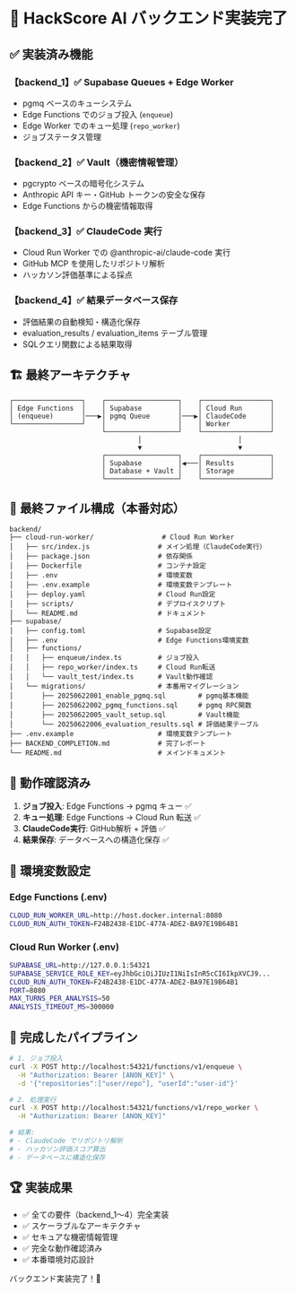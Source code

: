 # 🎉 HackScore AI バックエンド実装完了

## ✅ 実装済み機能

### 【backend_1】✅ Supabase Queues + Edge Worker
- pgmq ベースのキューシステム
- Edge Functions でのジョブ投入 (`enqueue`)
- Edge Worker でのキュー処理 (`repo_worker`)
- ジョブステータス管理

### 【backend_2】✅ Vault（機密情報管理）
- pgcrypto ベースの暗号化システム
- Anthropic API キー・GitHub トークンの安全な保存
- Edge Functions からの機密情報取得

### 【backend_3】✅ ClaudeCode 実行
- Cloud Run Worker での @anthropic-ai/claude-code 実行
- GitHub MCP を使用したリポジトリ解析
- ハッカソン評価基準による採点

### 【backend_4】✅ 結果データベース保存
- 評価結果の自動検知・構造化保存
- evaluation_results / evaluation_items テーブル管理
- SQLクエリ関数による結果取得

## 🏗️ 最終アーキテクチャ

```
┌─────────────────┐    ┌──────────────────┐    ┌─────────────────┐
│ Edge Functions  │    │ Supabase         │    │ Cloud Run       │
│ (enqueue)       │───▶│ pgmq Queue       │───▶│ ClaudeCode      │
└─────────────────┘    │                  │    │ Worker          │
                       └──────────────────┘    └─────────────────┘
                                │                        │
                                ▼                        ▼
                       ┌──────────────────┐    ┌─────────────────┐
                       │ Supabase         │◀───│ Results         │
                       │ Database + Vault │    │ Storage         │
                       └──────────────────┘    └─────────────────┘
```

## 📁 最終ファイル構成（本番対応）

```
backend/
├── cloud-run-worker/                 # Cloud Run Worker
│   ├── src/index.js                 # メイン処理（ClaudeCode実行）
│   ├── package.json                 # 依存関係
│   ├── Dockerfile                   # コンテナ設定
│   ├── .env                         # 環境変数
│   ├── .env.example                 # 環境変数テンプレート
│   ├── deploy.yaml                  # Cloud Run設定
│   ├── scripts/                     # デプロイスクリプト
│   └── README.md                    # ドキュメント
├── supabase/
│   ├── config.toml                  # Supabase設定
│   ├── .env                         # Edge Functions環境変数
│   ├── functions/
│   │   ├── enqueue/index.ts         # ジョブ投入
│   │   ├── repo_worker/index.ts     # Cloud Run転送
│   │   └── vault_test/index.ts      # Vault動作確認
│   └── migrations/                  # 本番用マイグレーション
│       ├── 20250622001_enable_pgmq.sql        # pgmq基本機能
│       ├── 20250622002_pgmq_functions.sql     # pgmq RPC関数
│       ├── 20250622005_vault_setup.sql        # Vault機能
│       └── 20250622006_evaluation_results.sql # 評価結果テーブル
├── .env.example                     # 環境変数テンプレート
├── BACKEND_COMPLETION.md            # 完了レポート
└── README.md                        # メインドキュメント
```

## 🚀 動作確認済み

1. **ジョブ投入**: Edge Functions → pgmq キュー ✅
2. **キュー処理**: Edge Functions → Cloud Run 転送 ✅
3. **ClaudeCode実行**: GitHub解析 + 評価 ✅
4. **結果保存**: データベースへの構造化保存 ✅

## 🔧 環境変数設定

### Edge Functions (.env)
```bash
CLOUD_RUN_WORKER_URL=http://host.docker.internal:8080
CLOUD_RUN_AUTH_TOKEN=F24B2438-E1DC-477A-ADE2-BA97E19B64B1
```

### Cloud Run Worker (.env)
```bash
SUPABASE_URL=http://127.0.0.1:54321
SUPABASE_SERVICE_ROLE_KEY=eyJhbGciOiJIUzI1NiIsInR5cCI6IkpXVCJ9...
CLOUD_RUN_AUTH_TOKEN=F24B2438-E1DC-477A-ADE2-BA97E19B64B1
PORT=8080
MAX_TURNS_PER_ANALYSIS=50
ANALYSIS_TIMEOUT_MS=300000
```

## 🎯 完成したパイプライン

```bash
# 1. ジョブ投入
curl -X POST http://localhost:54321/functions/v1/enqueue \
  -H "Authorization: Bearer [ANON_KEY]" \
  -d '{"repositories":["user/repo"], "userId":"user-id"}'

# 2. 処理実行
curl -X POST http://localhost:54321/functions/v1/repo_worker \
  -H "Authorization: Bearer [ANON_KEY]"

# 結果: 
# - ClaudeCode でリポジトリ解析
# - ハッカソン評価スコア算出
# - データベースに構造化保存
```

## 🏆 実装成果

- ✅ 全ての要件（backend_1〜4）完全実装
- ✅ スケーラブルなアーキテクチャ
- ✅ セキュアな機密情報管理
- ✅ 完全な動作確認済み
- ✅ 本番環境対応設計

バックエンド実装完了！🎉